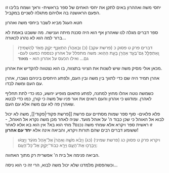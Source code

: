 


יחסי משה ואההרון באים לתקן את יחסי האחים של ספר בראשית- וראך ושמח בליבו
זו הפעם הראושנה בה אלויהם מתגלה לשניים במקביל.


חטא העגל מביא לשבר ביחסי משה ואהרון

ספר דברים מגלה לנו שאהרון אף הוא היה סכנת מיתה וענישה. מה ששבט באמת לא ברור למה הוא לא נהרג לכאורה...
> דברים פרק ט פסוק כ (פרשת עקב)
(כ) וּֽבְאַהֲרֹ֗ן הִתְאַנַּ֧ף יְקֹוָ֛ק מְאֹ֖ד לְהַשְׁמִיד֑וֹ וָֽאֶתְפַּלֵּ֛ל גַּם־בְּעַ֥ד אַהֲרֹ֖ן בָּעֵ֥ת הַהִֽוא: 
משה מתפלל על אהרון כנספח כמעט לעם- גם... ואילו הכעס על אהרון הוא - **מאוד**

מכאן אולי מסיק משה שיש לשנות את הציווי בתצווה, בו הוא נצטווה להקדיש את אהרון.

אהרן תמיד היה שם כדי לתווך בין משה ובין העם, ולפתע היחסים ביניהם נשברו, אהרן עם העם ומשה לבדו.

כשמשה נוטה אהלו מחוץ למחנה, לפתע פתאום מופיע יהשע, כמו כדי לתת תחליף לאהרן.
ומודגש כי אהרון והעם רואים את אור פניו של משה כי קורן, כמו כדי לבטא שאהרן פה לא עם משה אלא עם העם.


פלא פלאים-
סוף ספר שמות מסתיים עם פרשת [[פרשת פקודי|פקודי]], משה לא יכול לבוא אל האוהל כי שכן כבוד ה' על אוהל מועד.
שניה לאחר מכן משה נקרא אל האוהל, - זו ראשית ספר ויקרא
אלא שמתי משה נכנס? מתי הוא בא?
אין הוא בא אלא לאחר ששומע דברים רבים שהם תורות ויקרא,
והביאה אינה אלא **יחד עם אהרון**!
> ויקרא פרק ט פסוק כג (פרשת שמיני)
(כג) וַיָּבֹ֨א מֹשֶׁ֤ה וְאַהֲרֹן֙ אֶל־אֹ֣הֶל מוֹעֵ֔ד וַיֵּ֣צְא֔וּ וַֽיְבָרֲכ֖וּ אֶת־הָעָ֑ם וַיֵּרָ֥א כְבוֹד־יְקֹוָ֖ק אֶל־כָּל־הָעָֽם: 

הביאה פנימה אל בית ה' אפשרית רק מתוך האחווה.

וכשהפסוק מלמדנו שלא יכול משה לבוא, הרי זה כי הוא ניסה...

